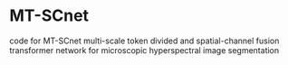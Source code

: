 # MT-SCnet
code for MT-SCnet multi-scale token divided and spatial-channel fusion transformer network for microscopic hyperspectral image segmentation
